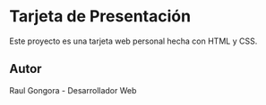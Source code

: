 # Tarjeta de Presentación

Este proyecto es una tarjeta web personal hecha con HTML y CSS.

## Autor

Raul Gongora - Desarrollador Web
